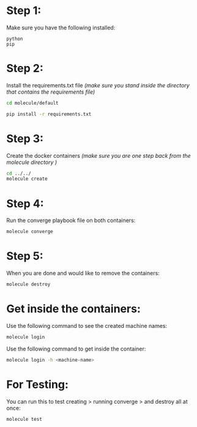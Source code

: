 # Step 1:

Make sure you have the following installed:

```
python
pip
```

# Step 2:

Install the requirements.txt file _(make sure you stand inside the directory that contains the requirements file)_

```bash
cd molecule/default

pip install -r requirements.txt
```

# Step 3:

Create the docker containers _(make sure you are one step back from the molecule directory )_

```bash
cd ../../
molecule create
```

# Step 4:

Run the converge playbook file on both containers:

```bash
molecule converge
```

# Step 5:

When you are done and would like to remove the containers:

```bash
molecule destroy
```

# Get inside the containers:

Use the following command to see the created machine names:

```bash
molecule login
```

Use the following command to get inside the container:

```bash
molecule login -h <machine-name>
```

# For Testing:

You can run this to test creating > running converge > and destroy all at once:

```bash
molecule test
```
